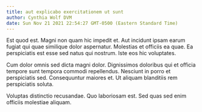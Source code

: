 ```yaml
---
title: aut explicabo exercitationem ut sunt
author: Cynthia Wolf DVM
date: Sun Nov 21 2021 22:54:27 GMT-0500 (Eastern Standard Time)
---
```

Est quod est. Magni non quam hic impedit et. Aut incidunt ipsam earum fugiat qui quae similique dolor aspernatur. Molestias et officiis ea quae. Ea perspiciatis est esse sed natus qui nostrum. Iste eos hic voluptates.

 Cum dolor omnis sed dicta magni dolor. Dignissimos doloribus qui et officia tempore sunt tempora commodi repellendus. Nesciunt in porro et perspiciatis sed. Consequuntur maiores et. Ut aliquam blanditiis rem perspiciatis soluta.

 Voluptas distinctio recusandae. Quo laboriosam est. Sed quas sed enim officiis molestiae aliquam.